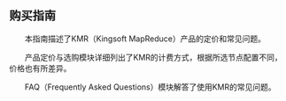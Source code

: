 ## 购买指南

　　本指南描述了KMR（Kingsoft MapReduce）产品的定价和常见问题。
  
　　产品定价与选购模块详细列出了KMR的计费方式，根据所选节点配置不同，价格也有所差异。
  
　　FAQ（Frequently Asked Questions）模块解答了使用KMR的常见问题。

